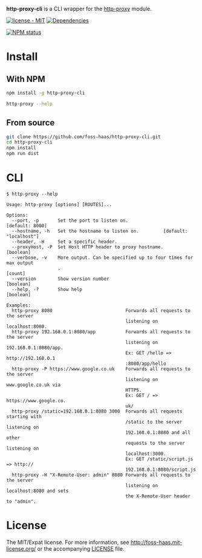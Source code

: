 **http-proxy-cli** is a CLI wrapper for the [http-proxy](https://www.npmjs.com/package/http-proxy) module.

[![license - MIT](https://img.shields.io/npm/l/http-proxy-cli.svg)](http://foss-haas.mit-license.org) [![Dependencies](https://img.shields.io/david/foss-haas/http-proxy-cli.svg)](https://david-dm.org/foss-haas/http-proxy-cli)

[![NPM status](https://nodei.co/npm/http-proxy-cli.png?compact=true)](https://www.npmjs.com/package/http-proxy-cli)

# Install

## With NPM

```sh
npm install -g http-proxy-cli

http-proxy --help
```

## From source

```sh
git clone https://github.com/foss-haas/http-proxy-cli.git
cd http-proxy-cli
npm install
npm run dist
```

# CLI

```
$ http-proxy --help

Usage: http-proxy [options] [ROUTES]...

Options:
  --port, -p       Set the port to listen on.                    [default: 8000]
  --hostname, -h   Set the hostname to listen on.         [default: "localhost"]
  --header, -H     Set a specific header.
  --proxyHost, -P  Set Host HTTP header to proxy hostname.             [boolean]
  --verbose, -v    More output. Can be specified up to four times for max output
                   .                                                     [count]
  --version        Show version number                                 [boolean]
  --help, -?       Show help                                           [boolean]

Examples:
  http-proxy 8080                           Forwards all requests to the server
                                            listening on localhost:8080.
  http-proxy 192.168.0.1:8080/app           Forwards all requests to the server
                                            listening on 192.168.0.1:8080/app.
                                            Ex: GET /hello => http://192.168.0.1
                                            :8080/app/hello
  http-proxy -P https://www.google.co.uk    Forwards all requests to the server
                                            listening on www.google.co.uk via
                                            HTTPS.
                                            Ex: GET / => https://www.google.co.
                                            uk/
  http-proxy /static=192.168.0.1:8080 3000  Forwards all requests starting with
                                            /static to the server listening on
                                            192.168.0.1:8080 and all other
                                            requests to the server listening on
                                            localhost:3000.
                                            Ex: GET /static/script.js => http://
                                            192.168.0.1:8080/script.js
  http-proxy -H "X-Remote-User: admin" 8080 Forwards all requests to the server
                                            listening on localhost:8080 and sets
                                            the X-Remote-User header to "admin".
```

# License

The MIT/Expat license. For more information, see http://foss-haas.mit-license.org/ or the accompanying [LICENSE](https://github.com/foss-haas/http-proxy-cli/blob/master/LICENSE) file.
